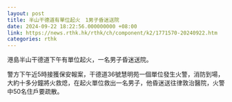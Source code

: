 ```yaml
---
layout: post
title: 半山干德道有單位起火　1男子昏迷送院
date: 2024-09-22 18:22:56.000000000 +08:00
link: https://news.rthk.hk/rthk/ch/component/k2/1771570-20240922.htm
categories: rthk
---
```


港島半山干德道下午有單位起火，一名男子昏迷送院。

警方下午近5時接獲保安報案，干德道36號慧明苑一個單位發生火警，消防到場，大約十多分鐘將火救熄，在起火單位救出一名男子，他昏迷送往律敦治醫院，火警中50名住戶要疏散。
